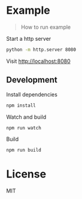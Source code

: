 # Example

> How to run example

Start a http server

```bash
python -m http.server 8080
```

Visit [http://localhost:8080](http://localhost:8080)

## Development

Install dependencies

```bash
npm install
```

Watch and build

```bash
npm run watch
```

Build

```bash
npm run build
```

# License

MIT

